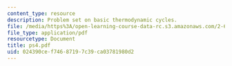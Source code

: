 ```yaml
---
content_type: resource
description: Problem set on basic thermodynamic cycles.
file: /media/https%3A/open-learning-course-data-rc.s3.amazonaws.com/2-611-marine-power-and-propulsion-fall-2006/024390cef74687197c39ca03781980d2_ps4.pdf
file_type: application/pdf
resourcetype: Document
title: ps4.pdf
uid: 024390ce-f746-8719-7c39-ca03781980d2
---
```

